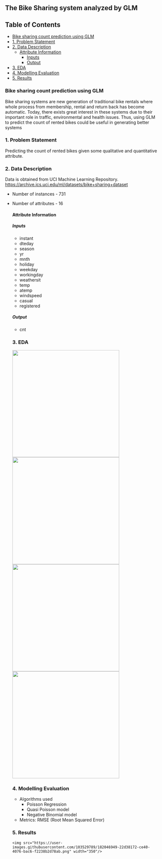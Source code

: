 
## The Bike Sharing system analyzed by GLM

## Table of Contents

 - [Bike sharing count prediction using GLM](#bike-sharing-count-prediction-using-glm)
- [1. Problem Statement](#1-problem-statement)
- [2. Data Description](#2-data-description)
  * [Attribute Information](#attribute-information)
    + [Inputs](#inputs)
    + [Output](#output)
- [3. EDA](#3-eda)
- [4. Modelling Evaluation](#3-modelling-evaluation)
- [5. Results](#4-results)


### Bike sharing count prediction using GLM
Bike sharing systems are new generation of traditional bike rentals where whole process from membership, rental and return back has become automatic. Today, there exists great interest in these systems due to their important role in traffic, environmental and health issues. 
Thus, using GLM to predict the count of rented bikes could be useful in generating better systems

### 1. Problem Statement
Predicting the count of rented bikes given some qualitative and quantitative attribute.

### 2. Data Description
Data is obtained from UCI Machine Learning Repository.
https://archive.ics.uci.edu/ml/datasets/bike+sharing+dataset 

- Number of instances - 731
- Number of attributes - 16

    #### Attribute Information
    ##### Inputs
    - instant
    - dteday 
    - season
    - yr  
    - mnth
    - holiday
    - weekday
    - workingday
    - weathersit
    - temp 
    - atemp 
    - windspeed
    - casual 
    - registered
    ##### Output
    - cnt
    
    ### 3. EDA

  <img src="https://user-images.githubusercontent.com/103529789/177041218-70db5e89-d15e-46be-861d-0565fc51c03a.png" width="350"/>
  <img src="https://user-images.githubusercontent.com/103529789/177041253-e2a02a1b-c0d5-414a-bc99-f3e03c75a1b3.png" width="350" /> 
  <img src="https://user-images.githubusercontent.com/103529789/177041256-74d2ad9c-5a9e-4037-8ad0-751a58dc9c91.png" width="350"/>
  <img src="https://user-images.githubusercontent.com/103529789/177041257-4d39716f-1a4e-4d05-a093-e55d386d776f.png" width="350" /> 
    

    ### 4. Modelling Evaluation

    - Algorithms used
        - Poisson Regression
        - Quasi Poisson model
        - Negative Binomial model
    - Metrics: RMSE (Root Mean Squared Error)

    ### 5. Results
    
      <img src="https://user-images.githubusercontent.com/103529789/182046949-22d38172-ce40-4076-bac6-f2238b2d78ab.png" width="350"/>
   
        
